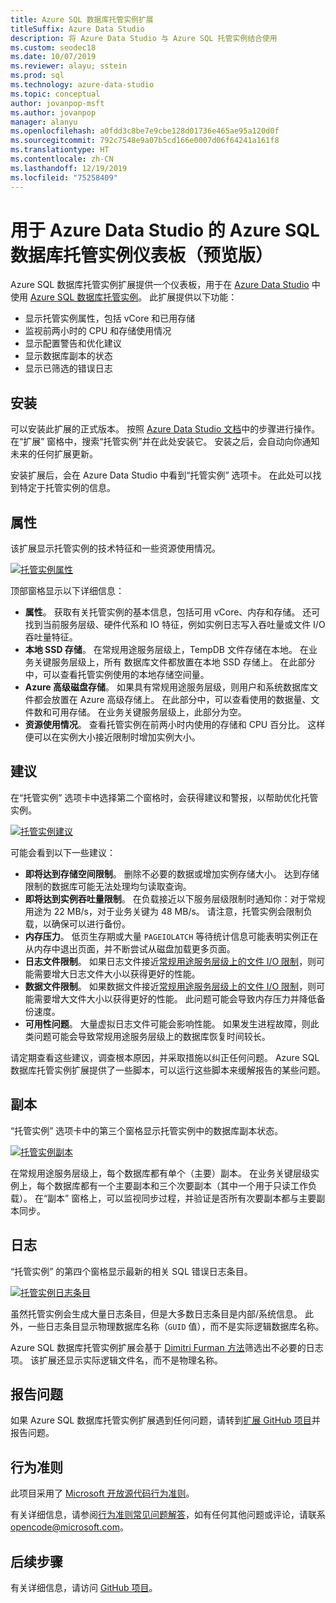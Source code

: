 ```yaml
---
title: Azure SQL 数据库托管实例扩展
titleSuffix: Azure Data Studio
description: 将 Azure Data Studio 与 Azure SQL 托管实例结合使用
ms.custom: seodec18
ms.date: 10/07/2019
ms.reviewer: alayu; sstein
ms.prod: sql
ms.technology: azure-data-studio
ms.topic: conceptual
author: jovanpop-msft
ms.author: jovanpop
manager: alanyu
ms.openlocfilehash: a0fdd3c8be7e9cbe128d01736e465ae95a120d0f
ms.sourcegitcommit: 792c7548e9a07b5cd166e0007d06f64241a161f8
ms.translationtype: HT
ms.contentlocale: zh-CN
ms.lasthandoff: 12/19/2019
ms.locfileid: "75258409"
---
```

# <a name="azure-sql-database-managed-instance-dashboard-for-azure-data-studio-preview"></a>用于 Azure Data Studio 的 Azure SQL 数据库托管实例仪表板（预览版）

Azure SQL 数据库托管实例扩展提供一个仪表板，用于在 [Azure Data Studio](https://github.com/Microsoft/azuredatastudio) 中使用 [Azure SQL 数据库托管实例](https://docs.microsoft.com/azure/sql-database/sql-database-managed-instance-index)。 此扩展提供以下功能：

- 显示托管实例属性，包括 vCore 和已用存储
- 监视前两小时的 CPU 和存储使用情况
- 显示配置警告和优化建议
- 显示数据库副本的状态
- 显示已筛选的错误日志

## <a name="install"></a>安装

可以安装此扩展的正式版本。 按照 [Azure Data Studio 文档](https://docs.microsoft.com/sql/azure-data-studio/extensions)中的步骤进行操作。
在“扩展”  窗格中，搜索“托管实例”并在此处安装它。 安装之后，会自动向你通知未来的任何扩展更新。

安装扩展后，会在 Azure Data Studio 中看到“托管实例”  选项卡。 在此处可以找到特定于托管实例的信息。

## <a name="properties"></a>属性

该扩展显示托管实例的技术特征和一些资源使用情况。

[ ![托管实例属性](media/azure-sql-mi-extension/ads-mi-tab1.png )](media/azure-sql-mi-extension/ads-mi-tab1.png#lightbox)

顶部窗格显示以下详细信息：

- **属性**。 获取有关托管实例的基本信息，包括可用 vCore、内存和存储。 还可找到当前服务层级、硬件代系和 IO 特征，例如实例日志写入吞吐量或文件 I/O 吞吐量特征。
- **本地 SSD 存储**。 在常规用途服务层级上，TempDB  文件存储在本地。 在业务关键服务层级上，所有  数据库文件都放置在本地 SSD 存储上。 在此部分中，可以查看托管实例使用的本地存储空间量。
- **Azure 高级磁盘存储**。 如果具有常规用途服务层级，则用户和系统数据库文件都会放置在 Azure 高级存储上。 在此部分中，可以查看使用的数据量、文件数和可用存储。 在业务关键服务层级上，此部分为空。
- **资源使用情况**。 查看托管实例在前两小时内使用的存储和 CPU 百分比。 这样便可以在实例大小接近限制时增加实例大小。

## <a name="recommendations"></a>建议

在“托管实例”  选项卡中选择第二个窗格时，会获得建议和警报，以帮助优化托管实例。

[ ![托管实例建议](media/azure-sql-mi-extension/ads-mi-tab2.png )](media/azure-sql-mi-extension/ads-mi-tab2.png#lightbox)

可能会看到以下一些建议：

- **即将达到存储空间限制**。 删除不必要的数据或增加实例存储大小。 达到存储限制的数据库可能无法处理均匀读取查询。
- **即将达到实例吞吐量限制**。 在负载接近以下服务层级限制时通知你：对于常规用途为 22 MB/s，对于业务关键为 48 MB/s。 请注意，托管实例会限制负载，以确保可以进行备份。
- **内存压力**。 低页生存期或大量 `PAGEIOLATCH` 等待统计信息可能表明实例正在从内存中退出页面，并不断尝试从磁盘加载更多页面。
- **日志文件限制**。 如果日志文件接近[常规用途服务层级上的文件 I/O 限制](https://docs.microsoft.com/azure/sql-database/sql-database-managed-instance-resource-limits#file-io-characteristics-in-general-purpose-tier)，则可能需要增大日志文件大小以获得更好的性能。
- **数据文件限制**。 如果数据文件接近[常规用途服务层级上的文件 I/O 限制](https://docs.microsoft.com/azure/sql-database/sql-database-managed-instance-resource-limits#file-io-characteristics-in-general-purpose-tier)，则可能需要增大文件大小以获得更好的性能。 此问题可能会导致内存压力并降低备份速度。
- **可用性问题**。 大量虚拟日志文件可能会影响性能。 如果发生进程故障，则此类问题可能会导致常规用途服务层级上的数据库恢复时间较长。

请定期查看这些建议，调查根本原因，并采取措施以纠正任何问题。 Azure SQL 数据库托管实例扩展提供了一些脚本，可以运行这些脚本来缓解报告的某些问题。

## <a name="replicas"></a>副本

“托管实例”  选项卡中的第三个窗格显示托管实例中的数据库副本状态。

[ ![托管实例副本](media/azure-sql-mi-extension/ads-mi-tab3.png )](media/azure-sql-mi-extension/ads-mi-tab3.png#lightbox)

在常规用途服务层级上，每个数据库都有单个（主要）副本。 在业务关键层级实例上，每个数据库都有一个主要副本和三个次要副本（其中一个用于只读工作负载）。 在“副本”  窗格上，可以监视同步过程，并验证是否所有次要副本都与主要副本同步。

## <a name="logs"></a>日志

“托管实例”  的第四个窗格显示最新的相关 SQL 错误日志条目。

[ ![托管实例日志条目](media/azure-sql-mi-extension/ads-mi-tab4.png )](media/azure-sql-mi-extension/ads-mi-tab4.png#lightbox)

虽然托管实例会生成大量日志条目，但是大多数日志条目是内部/系统信息。 此外，一些日志条目显示物理数据库名称（`GUID` 值），而不是实际逻辑数据库名称。

Azure SQL 数据库托管实例扩展会基于 [Dimitri Furman 方法](https://techcommunity.microsoft.com/t5/DataCAT/Azure-SQL-DB-Managed-Instance-sp-readmierrorlog/ba-p/305506)筛选出不必要的日志项。 该扩展还显示实际逻辑文件名，而不是物理名称。

## <a name="reporting-problems"></a>报告问题

如果 Azure SQL 数据库托管实例扩展遇到任何问题，请转到[扩展 GitHub 项目](https://github.com/JocaPC/AzureDataStudio-Managed-Instance/issues)并报告问题。

## <a name="code-of-conduct"></a>行为准则

此项目采用了 [Microsoft 开放源代码行为准则][conduct-code]。

有关详细信息，请参阅[行为准则常见问题解答][conduct-FAQ]，如有任何其他问题或评论，请联系 [opencode@microsoft.com][conduct-email]。

## <a name="next-steps"></a>后续步骤

有关详细信息，请访问 [GitHub 项目](https://github.com/JocaPC/AzureDataStudio-Managed-Instance/)。

[conduct-code]: https://opensource.microsoft.com/codeofconduct/
[conduct-FAQ]: https://opensource.microsoft.com/codeofconduct/faq/
[conduct-email]: mailto:opencode@microsoft.com
